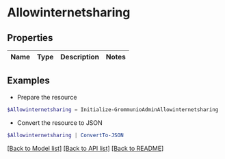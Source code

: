 # Allowinternetsharing
## Properties

Name | Type | Description | Notes
------------ | ------------- | ------------- | -------------

## Examples

- Prepare the resource
```powershell
$Allowinternetsharing = Initialize-GrommunioAdminAllowinternetsharing 
```

- Convert the resource to JSON
```powershell
$Allowinternetsharing | ConvertTo-JSON
```

[[Back to Model list]](../README.md#documentation-for-models) [[Back to API list]](../README.md#documentation-for-api-endpoints) [[Back to README]](../README.md)

